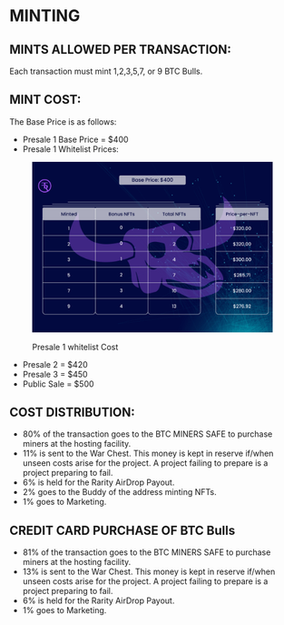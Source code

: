 # MINTING

## MINTS ALLOWED PER TRANSACTION:

Each transaction must mint 1,2,3,5,7, or 9 BTC Bulls.&#x20;

## MINT COST:

The Base Price is as follows:

* Presale 1 Base Price = $400
* Presale 1 Whitelist Prices:

<figure><img src="../../.gitbook/assets/designneded-01.jpg" alt=""><figcaption><p>Presale 1 whitelist Cost</p></figcaption></figure>

* Presale 2 = $420
* Presale 3 = $450
* Public Sale = $500

## COST DISTRIBUTION:&#x20;

* 80% of the transaction goes to the BTC MINERS SAFE to purchase miners at the hosting facility.&#x20;
* 11% is sent to the War Chest. This money is kept in reserve if/when unseen costs arise for the project. A project failing to prepare is a project preparing to fail.&#x20;
* 6% is held for the Rarity AirDrop Payout.
* 2% goes to the Buddy of the address minting NFTs.
* 1% goes to Marketing.&#x20;

&#x20;



## CREDIT CARD PURCHASE OF BTC Bulls

* 81% of the transaction goes to the BTC MINERS SAFE to purchase miners at the hosting facility.&#x20;
* 13% is sent to the War Chest. This money is kept in reserve if/when unseen costs arise for the project. A project failing to prepare is a project preparing to fail.&#x20;
* 6% is held for the Rarity AirDrop Payout.
* 1% goes to Marketing.&#x20;
